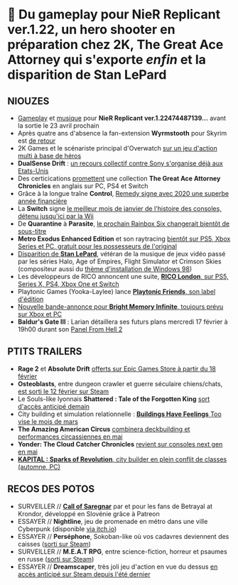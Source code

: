 # 🥐 Du gameplay pour NieR Replicant ver.1.22, un hero shooter en préparation chez 2K, The Great Ace Attorney qui s'exporte *enfin* et la disparition de Stan LePard

## NIOUZES

- [Gameplay](https://www.youtube.com/watch?v=uB3B-pXihow) et [musique](https://www.youtube.com/watch?v=ZjuNBPA4TIY) pour **NieR Replicant ver.1.22474487139…** avant la sortie le 23 avril prochain
- Après quatre ans d'absence la fan-extension **Wyrmstooth** pour Skyrim est [de retour](https://www.pcgamesn.com/the-elder-scrolls-v-skyrim/mod-wyrmstooth-expansion )
- 2K Games et le scénariste principal d'Overwatch [sur un jeu d'action multi à base de héros](https://www.ign.com/articles/overwatch-michael-chu-31st-union-new-game-multiplayer-character-action)
- **DualSense Drift** : [un recours collectif contre Sony s'organise déjà aux Etats-Unis](https://www.eurogamer.net/articles/2021-02-13-law-firm-files-ps5-dualsense-drift-class-action-against-sony )
- Des certicications [promettent](https://www.pcgamer.com/the-ace-attorney-prequels-have-been-rated-for-pc/) une collection **The Great Ace Attorney Chronicles** en anglais sur PC, PS4 et Switch
- Grâce à la longue traîne **Control**, [Remedy signe avec 2020 une superbe année financière](https://www.gamekult.com/actualite/remedy-valide-une-tres-bonne-annee-2020-et-fait-le-point-sur-ses-projets-3050835973.html)
- La **Switch** signe [le meilleur mois de janvier de l'histoire des consoles, détenu jusqu'ici par la Wii](https://www.nintendolife.com/news/2021/02/switch_just_recorded_the_strongest_january_sales_of_any_games_console_since_the_wii_in_2010_us)
- De **Quarantine** à **Parasite**, [le prochain Rainbox Six changerait bientôt de sous-titre](https://mp1st.com/news/report-rainbow-six-quarantine-renamed-to-rainbow-six-parasite-as-image-surfaces)
- **Metro Exodus Enhanced Edition** et son raytracing [bientôt sur PS5, Xbox Series et PC, gratuit pour les possesseurs de l'original](https://www.gamekult.com/actualite/metro-exodus-4k-60-images-par-seconde-et-eclairage-ray-tracing-au-menu-sur-ps5-et-xbox-series-x-3050836057.html)
- [Disparition de **Stan LePard**](https://www.nme.com/news/gaming-news/halo-guild-wars-2-and-destiny-composer-stan-lepard-has-passed-away-2881336), vétéran de la musique de jeux vidéo passé par les séries Halo, Age of Empires, Flight Simulator et Crimson Skies (compositeur aussi du [thème d'installation de Windows 98](https://www.youtube.com/watch?v=zVyN-P78zyk))
- Les développeurs de RICO annoncent une suite, [**RICO London**, sur PS5, Series X, PS4, Xbox One et Switch](https://www.gematsu.com/2021/02/first-person-shooter-rico-london-announced-for-ps5-xbox-series-ps4-xbox-one-switch-and-pc)
- Playtonic Games (Yooka-Laylee) lance [**Playtonic Friends**, son label d'édition](https://www.gematsu.com/2021/02/first-person-shooter-rico-london-announced-for-ps5-xbox-series-ps4-xbox-one-switch-and-pc)
- [Nouvelle bande-annonce pour **Bright Memory Infinite**, toujours prévu sur Xbox et PC](https://www.youtube.com/watch?v=8au-3Ym8m9g)
- **Baldur's Gate III** : Larian détaillera ses futurs plans mercredi 17 février à 19h00 durant son [Panel From Hell 2](https://www.youtube.com/watch?v=VEfbd0mnRws)

## PTITS TRAILERS

- **Rage 2** et **Absolute Drift** [offerts sur Epic Games Store à partir du 18 février](https://www.jeuxvideo.com/news/1362847/epic-games-store-rage-2-et-absolute-drift-seront-gratuits-la-semaine-prochaine.htm)
- **Osteoblasts**, entre dungeon crawler et guerre séculaire chiens/chats, [est sorti le 12 février sur Steam](https://www.youtube.com/watch?v=FsVClLxLTJc)
- Le Souls-like lyonnais **Shattered : Tale of the Forgotten King** [sort d'accès anticipé demain](https://www.youtube.com/watch?v=xcgFK04woYw)
- City building et simulation relationnelle : [**Buildings Have Feelings** Too vise le mois de mars](https://www.youtube.com/watch?v=yoCVwz1F-Vk)
- **The Amazing American Circus** [combinera deckbuilding et performances circassiennes en mai](https://www.youtube.com/watch?v=wVXT7dS7YGE&feature=emb_title )
- **Yonder: The Cloud Catcher Chronicles** [revient sur consoles next gen en mai](https://www.youtube.com/watch?v=LCgJKhXKR00 )
- [**KAPITAL : Sparks of Revolution**, city builder en plein conflit de classes (automne, PC)](https://www.youtube.com/watch?v=4k63Qtx3j2k )

## RECOS DES POTOS

- SURVEILLER // [**Call of Saregnar**](https://vimeo.com/372739311 ) par et pour les fans de Betrayal at Krondor, développé en Slovénie grâce à Patreon
- ESSAYER // **Nightline**, jeu de promenade en métro dans une ville Cyberpunk (disponible [via itch.io]( https://colorfiction.itch.io/nightline))
- ESSAYER // **Perséphone**, Sokoban-like où vos cadavres deviennent des caisses ([sorti sur Steam](https://store.steampowered.com/app/1132180/Persephone/))
- SURVEILLER // **M.E.A.T RPG**, entre science-fiction, horreur et psaumes en russe ([sorti sur Steam](https://store.steampowered.com/app/1316160/MEAT_RPG/))
- ESSAYER // **Dreamscaper**, très joli jeu d'action en vue du dessus [en accès anticipé sur Steam depuis l'été dernier](https://store.steampowered.com/app/1040420/Dreamscaper/)
